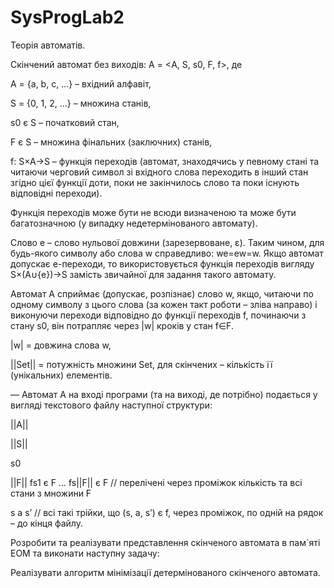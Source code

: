 # SysProgLab2
Теорія автоматів.

Скінчений автомат без виходів: A = <A, S, s0, F, f>, де

А = {a, b, c, …} – вхідний алфавіт,

S = {0, 1, 2, …} – множина станів,

s0 є S – початковий стан,

F є S – множина фінальних (заключних) станів,

f: S×A→S – функція переходів (автомат, знаходячись у певному стані та читаючи черговий символ зі вхідного слова переходить в інший стан згідно цієї функції доти, поки не закінчилось слово та поки існують відповідні переходи).

Функція переходів може бути не всюди визначеною та може бути багатозначною (у випадку недетермінованого автомату).

Слово e – слово нульової довжини (зарезервоване, ε). Таким чином, для будь-якого символу або слова w справедливо: we=ew=w. Якщо автомат допускає e-переходи, то використовується функція переходів вигляду S×(A∪{e})→S замість звичайної для задання такого автомату.

Автомат A сприймає (допускає, розпізнає) слово w, якщо, читаючи по одному символу з цього слова (за кожен такт роботи – зліва направо) і виконуючи переходи відповідно до функції переходів f, починаючи з стану s0, він потрапляє через |w| кроків у стан f∈F.

|w| = довжина слова w,

||Set|| = потужність множини Set, для скінчених – кількість її (унікальних) елементів.

 —
Автомат A на вході програми (та на виході, де потрібно) подається у вигляді текстового файлу наступної структури:

||A||

||S||

s0

||F||     fs1 є F 	…     fs||F|| є F    	// перелічені через проміжок кількість та всі стани з множини F

s   a   s’                            	  // всі такі трійки, що (s, a, s’) є f, через проміжок, по одній на рядок – до кінця файлу.

Розробити та реалізувати представлення скінченого автомата в пам`яті ЕОМ та виконати наступну задачу:

Реалізувати алгоритм мінімізації детермінованого скінченого автомата.
